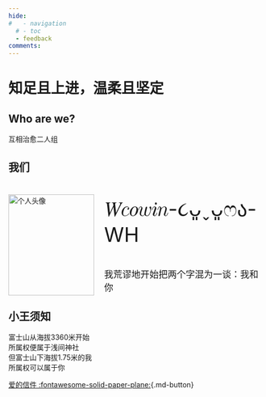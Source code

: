```yaml
---
hide:
#   - navigation
  # - toc
  - feedback
comments: 
---
```

# 知足且上进，温柔且坚定

## Who are we?
互相治愈二人组
<!-- ![img]() -->

## 我们  

<div id="rcorners3" >
  <img class="img1" src="https://s2.loli.net/2024/02/01/o9YHsqfG7NjwMiT.jpg"  width="170" height="200" alt="个人头像" align="left" style="margin-right: 20px; "/>
    <!-- <img class="img1" src="https://cn.mcecy.com/image/20231013/79fcedff6e2bcb3e948e274a80e6dd8b.png"  width="170" height="170" alt="个人头像" align="right"/> -->
  <div>
    <p style="font-size: 40px">𝑊𝑐𝑜𝑤𝑖𝑛-૮ᴗ͈ˬᴗ͈ෆა-WH</p>
    <!-- <p style="font-size: 18px">Free and diffuse</p> -->
    <p style="font-size: 18px">我荒谬地开始把两个字混为一谈：我和你</p>
  </div>
</div>  
  

## 小王须知
富士山从海拔3360米开始  
所属权便属于浅间神社  
但富士山下海拔1.75米的我  
所属权可以属于你

[爱的信件 :fontawesome-solid-paper-plane:](mailto:<wangkewen821@gmail.com>){.md-button}
